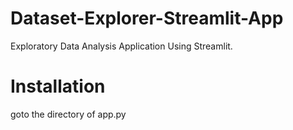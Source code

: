 # Dataset-Explorer-Streamlit-App
Exploratory Data Analysis Application Using Streamlit.

# Installation

goto the directory of app.py
